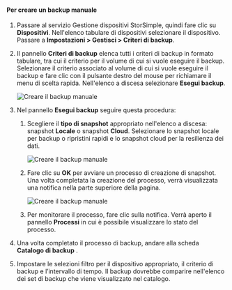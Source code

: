 
<!--author=alkohli last changed: 01/20/2017-->

#### Per creare un backup manuale
<a id="to-create-a-manual-backup" class="xliff"></a>

1. Passare al servizio Gestione dispositivi StorSimple, quindi fare clic su **Dispositivi**. Nell'elenco tabulare di dispositivi selezionare il dispositivo. Passare a **Impostazioni > Gestisci > Criteri di backup**.

2. Il pannello **Criteri di backup** elenca tutti i criteri di backup in formato tabulare, tra cui il criterio per il volume di cui si vuole eseguire il backup. Selezionare il criterio associato al volume di cui si vuole eseguire il backup e fare clic con il pulsante destro del mouse per richiamare il menu di scelta rapida. Nell'elenco a discesa selezionare **Esegui backup**.

    ![Creare il backup manuale](./media/storsimple-8000-create-manual-backup/createmanualbu1.png)

3. Nel pannello **Esegui backup** seguire questa procedura:

    1. Scegliere il **tipo di snapshot** appropriato nell'elenco a discesa: snapshot **Locale** o snapshot **Cloud**. Selezionare lo snapshot locale per backup o ripristini rapidi e lo snapshot cloud per la resilienza dei dati.

        ![Creare il backup manuale](./media/storsimple-8000-create-manual-backup/createmanualbu2.png)

    2. Fare clic su **OK** per avviare un processo di creazione di snapshot. Una volta completata la creazione del processo, verrà visualizzata una notifica nella parte superiore della pagina.

        ![Creare il backup manuale](./media/storsimple-8000-create-manual-backup/createmanualbu4.png)

    3. Per monitorare il processo, fare clic sulla notifica. Verrà aperto il pannello **Processi** in cui è possibile visualizzare lo stato del processo.


5. Una volta completato il processo di backup, andare alla scheda **Catalogo di backup** .

6. Impostare le selezioni filtro per il dispositivo appropriato, il criterio di backup e l’intervallo di tempo. Il backup dovrebbe comparire nell'elenco dei set di backup che viene visualizzato nel catalogo.

